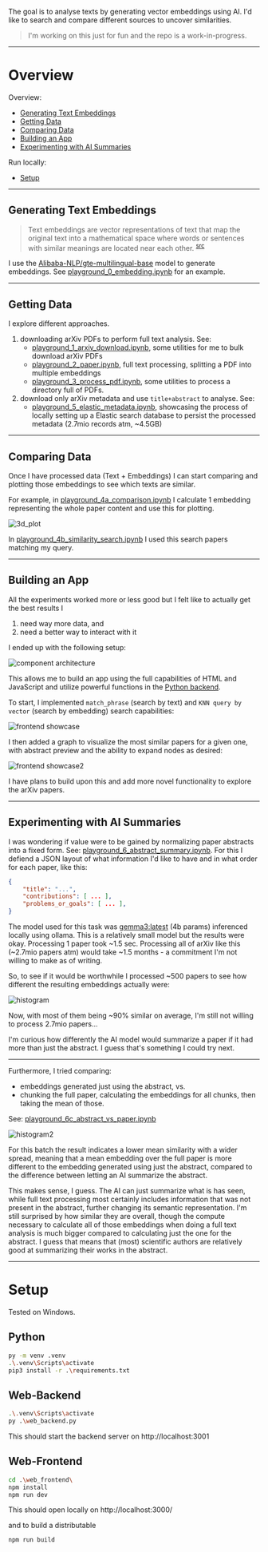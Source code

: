 The goal is to analyse texts by generating vector embeddings using AI. I'd like to search and compare different sources to uncover similarities.

> I'm working on this just for fun and the repo is a work-in-progress.

---
# Overview

Overview:
- [Generating Text Embeddings](#generate_text_embedding)
- [Getting Data](#getting_data)
- [Comparing Data](#comparing_data)
- [Building an App](#building_app)
- [Experimenting with AI Summaries](#ai_summaries)

Run locally:
- [Setup](#setup)
---

## <a id="generate_text_embedding"></a>Generating Text Embeddings

> Text embeddings are vector representations of text that map the original text into a mathematical space where words or sentences with similar meanings are located near each other. <sup>[src](https://www.geeksforgeeks.org/what-is-text-embedding/)</sup>

I use the [Alibaba-NLP/gte-multilingual-base](https://huggingface.co/Alibaba-NLP/gte-multilingual-base) model to generate embeddings.
See [playground_0_embedding.ipynb](playground_0_embedding.ipynb) for an example.

---

## <a id="getting_data"></a>Getting Data
I explore different approaches.

1. downloading arXiv PDFs to perform full text analysis. See:
    - [playground_1_arxiv_download.ipynb](playground_1_arxiv_download.ipynb), some utilities for me to bulk download arXiv PDFs
    - [playground_2_paper.ipynb](playground_2_paper.ipynb), full text processing, splitting a PDF into multiple embeddings
    - [playground_3_process_pdf.ipynb](playground_3_process_pdf.ipynb), some utilities to process a directory full of PDFs.
2. download only arXiv metadata and use `title+abstract` to analyse. See:
    - [playground_5_elastic_metadata.ipynb](playground_5_elastic_metadata.ipynb), showcasing the process of locally setting up a Elastic search database to persist the processed metadata (2.7mio records atm, ~4.5GB)

---

## <a id="comparing_data"></a>Comparing Data
Once I have processed data (Text + Embeddings) I can start comparing and plotting those embeddings to see which texts are similar.

For example, in [playground_4a_comparison.ipynb](playground_4a_comparison.ipynb) I calculate 1 embedding representing the whole paper content and use this for plotting.

![3d_plot](./assets/3d_plot.gif)

In [playground_4b_similarity_search.ipynb](playground_4b_similarity_search.ipynb) I used this search papers matching my query.

---

## <a id="building_app"></a>Building an App
All the experiments worked more or less good but I felt like to actually get the best results I
1. need way more data, and
2. need a better way to interact with it

I ended up with the following setup:

![component architecture](./assets/diagram.drawio.png)

This allows me to build an app using the full capabilities of HTML and JavaScript and utilize powerful functions in the [Python backend](web_backend.py).

To start, I implemented `match_phrase` (search by text) and `KNN query by vector` (search by embedding) search capabilities:

![frontend showcase](./assets/frontend_showcase.gif)

I then added a graph to visualize the most similar papers for a given one, with abstract preview and the ability to expand nodes as desired:

![frontend showcase2](./assets/frontend_showcase2.gif)


I have plans to build upon this and add more novel functionality to explore the arXiv papers.

---

## <a id="ai_summaries"></a>Experimenting with AI Summaries

I was wondering if value were to be gained by normalizing paper abstracts into a fixed form.
See: [playground_6_abstract_summary.ipynb](playground_6_abstract_summary.ipynb).
For this I defiend a JSON layout of what information I'd like to have and in what order for each paper, like this:
```json
{
    "title": "...",
    "contributions": [ ... ],
    "problems_or_goals": [ ... ],
}
```

The model used for this task was [gemma3:latest](https://ollama.com/library/gemma3:4b) (4b params) inferenced locally using ollama. This is a relatively small model but the results were okay. Processing 1 paper took ~1.5 sec. Processing all of arXiv like this (~2.7mio papers atm) would take ~1.5 months - a commitment I'm not willing to make as of writing.

So, to see if it would be worthwhile I processed ~500 papers to see how different the resulting embeddings actually were:

![histogram](./assets/histogram.png)

Now, with most of them being ~90% similar on average, I'm still not willing to process 2.7mio papers...

I'm curious how differently the AI model would summarize a paper if it had more than just the abstract. I guess that's something I could try next.

---

Furthermore, I tried comparing:
- embeddings generated just using the abstract, vs.
- chunking the full paper, calculating the embeddings for all chunks, then taking the mean of those.

See: [playground_6c_abstract_vs_paper.ipynb](playground_6c_abstract_vs_paper.ipynb)

![histogram2](./assets/histogram2.png)

For this batch the result indicates a lower mean similarity with a wider spread, meaning that a mean embedding over the full paper is more different to the embedding generated using just the abstract, compared to the difference between letting an AI summarize the abstract. 

This makes sense, I guess. The AI can just summarize what is has seen, while full text processing most certainly includes information that was not present in the abstract, further changing its semantic representation. I'm still surprised by how similar they are overall, though the compute necessary to calculate all of those embeddings when doing a full text analysis is much bigger compared to calculating just the one for the abstract. I guess that means that (most) scientific authors are relatively good at summarizing their works in the abstract.


---
# <a id="setup"></a>Setup
Tested on Windows.

## Python
```bash
py -m venv .venv
.\.venv\Scripts\activate
pip3 install -r .\requirements.txt
```

## Web-Backend
```bash
.\.venv\Scripts\activate
py .\web_backend.py
```

This should start the backend server on http://localhost:3001

## Web-Frontend
```bash
cd .\web_frontend\
npm install
npm run dev
```
This should open locally on http://localhost:3000/

and to build a distributable
```bash
npm run build
```